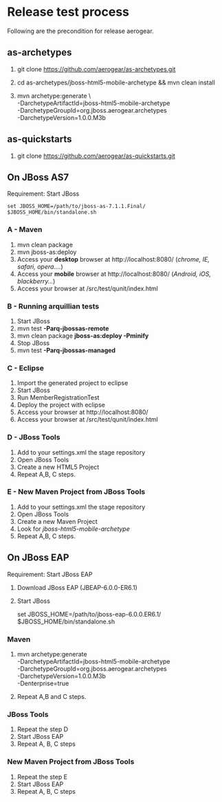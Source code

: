 # Release test process

Following are the precondition for release aerogear.


## as-archetypes

1.	git clone https://github.com/aerogear/as-archetypes.git

2.	cd as-archetypes/jboss-html5-mobile-archetype && mvn clean install

3.	mvn archetype:generate \                                                     
        -DarchetypeArtifactId=jboss-html5-mobile-archetype \
        -DarchetypeGroupId=org.jboss.aerogear.archetypes \
        -DarchetypeVersion=1.0.0.M3b 
        

## as-quickstarts

1. git clone https://github.com/aerogear/as-quickstarts.git


## On JBoss AS7

Requirement: Start JBoss
	
	set JBOSS_HOME=/path/to/jboss-as-7.1.1.Final/
	$JBOSS_HOME/bin/standalone.sh

### A - Maven

1. mvn clean package
2. mvn jboss-as:deploy
3. Access your **desktop** browser at http://localhost:8080/<artifactId> (*chrome, IE, safari, opera….*)
4. Access your **mobile** browser at http://localhost:8080/<artifactId> (*Android, iOS, blackberry…*)
4. Access your browser at <app-root>/src/test/qunit/index.html

### B - Running arquillian tests

1. Start JBoss
2. mvn test **-Parq-jbossas-remote**
3. mvn clean package **jboss-as:deploy -Pminify**
4. Stop JBoss
5. mvn test **-Parq-jbossas-managed**	


### C - Eclipse

1. Import the generated project to eclipse
2. Start JBoss
3. Run MemberRegistrationTest
4. Deploy the project with eclipse
5. Access your browser at http://localhost:8080/<artifactId>
6. Access your browser at <app-root>/src/test/qunit/index.html

### D - JBoss Tools

1. Add to your settings.xml the stage repository
2. Open JBoss Tools 
3. Create a new HTML5 Project
4. Repeat A,B, C steps.

### E - New Maven Project from JBoss Tools

1. Add to your settings.xml the stage repository
2. Open JBoss Tools 
3. Create a new Maven Project
4. Look for *jboss-html5-mobile-archetype*
4. Repeat A,B, C steps.

## On JBoss EAP

Requirement: Start JBoss EAP

1. Download JBoss EAP (JBEAP-6.0.0-ER6.1)

2. Start JBoss
	
	set JBOSS_HOME=/path/to/jboss-eap-6.0.0.ER6.1/
	$JBOSS_HOME/bin/standalone.sh
	
### Maven
	
1. mvn archetype:generate \
        -DarchetypeArtifactId=jboss-html5-mobile-archetype \
        -DarchetypeGroupId=org.jboss.aerogear.archetypes \
        -DarchetypeVersion=1.0.0.M3b \
-Denterprise=true

2. Repeat A,B and C steps.


### JBoss Tools

1. Repeat the step D
2. Start JBoss EAP 
3. Repeat A, B, C steps

### New Maven Project from JBoss Tools

1. Repeat the step E
2. Start JBoss EAP 
3. Repeat A, B, C steps







